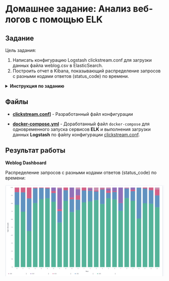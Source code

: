 # Домашнее задание: Анализ веб-логов с помощью ELK

## Задание
Цель задания:
1. Написать конфигурацию Logstash clickstream.conf для загрузки данных файла weblog.csv в ElasticSearch.
2. Построить отчет в Kibana, показывающий распределение запросов с разными кодами ответов (status_code) по времени.

<details><summary><strong>Инструкция по заданию</strong></summary><br>

1. Клонируйте репозиторий [elk_demo](https://github.com/Gorini4/elk_demo)
2. Зайдите в эту директорию и разверните инфраструктуру, выполнив команду:<br><br>
    ```Bash 
    docker-compose up
    ```
3. Отредактируйте файл `clickstream.conf`
4. Загрузите данные веб-логов, выполнив команду:<br><br>
    ```Bash 
    ./load_data.sh
    ```
5. Перейдите по адресу http://localhost:5601 и создайте отчет (dashboard), показывающий распределение запросов с разными кодами ответов (status_code) по времени.

</details>

## Файлы
* **[clickstream.conf](logstash/clickstream.conf)]** - Разработанный файл конфигурации

* **[docker-compose.yml](docker-compose.yml)** - Доработанный файл `docker-compose` для одновременного запуска сервисов **ELK** и выполнения загрузки данных **Logstash** по файлу конфигурации [clickstream.conf](logstash/clickstream.conf).

 

## Результат работы

**Weblog Dashboard**

Распределение запросов с разными кодами ответов (status_code) по времени:

![Weblog Dashboard](https://github.com/FaradG11/Otus_DE/blob/5ceec1e57f7d6f2dfaa801c697f5b7eedd7aa5b4/homework_07_ELK/dashboard.png)